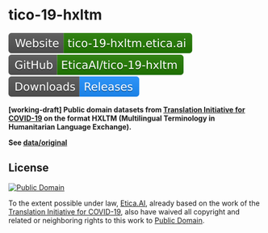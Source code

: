 # tico-19-hxltm
 [![Website: inclusao.etica.ai](docs/img/badges/website.svg?1)](https://tico-19-hxltm.etica.ai/)
 [![GitHub: EticaAI/tico-19-hxltm](docs/img/badges/github.svg)](https://github.com/EticaAI/tico-19-hxltm)
 [![Download: Releases](docs/img/badges/download-releases.svg)](https://github.com/EticaAI/tico-19-hxltm/releases)

**[working-draft] Public domain datasets from
[Translation Initiative for COVID-19](https://tico-19.github.io) on the format
HXLTM (Multilingual Terminology in Humanitarian Language Exchange).**

**See [data/original](data/original)**

<!--
- https://github.com/pubs/pubs
- https://github.com/JabRef/jabref
  - snap install jabref
-->

## License

[![Public Domain](https://i.creativecommons.org/p/zero/1.0/88x31.png)](LICENSE)

To the extent possible under law, [Etica.AI](https://github.com/EticaAI),
already based on the work of the
[Translation Initiative for COVID-19](https://tico-19.github.io/),
also have waived all copyright and related or neighboring rights to this work to
[Public Domain](LICENSE).